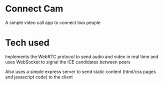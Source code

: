 # Connect Cam
A simple video call app to connect two people

# Tech used
Implements the WebRTC protocol to send audio and video in real time and uses WebSocket to signal the ICE candidates between peers

Also uses a simple express server to send static content (html/css pages and javascript code) to the client
